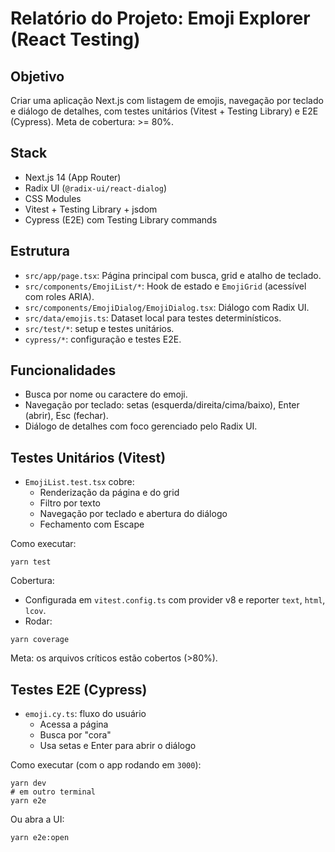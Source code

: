 # Relatório do Projeto: Emoji Explorer (React Testing)

## Objetivo
Criar uma aplicação Next.js com listagem de emojis, navegação por teclado e diálogo de detalhes, com testes unitários (Vitest + Testing Library) e E2E (Cypress). Meta de cobertura: >= 80%.

## Stack
- Next.js 14 (App Router)
- Radix UI (`@radix-ui/react-dialog`)
- CSS Modules
- Vitest + Testing Library + jsdom
- Cypress (E2E) com Testing Library commands

## Estrutura
- `src/app/page.tsx`: Página principal com busca, grid e atalho de teclado.
- `src/components/EmojiList/*`: Hook de estado e `EmojiGrid` (acessível com roles ARIA).
- `src/components/EmojiDialog/EmojiDialog.tsx`: Diálogo com Radix UI.
- `src/data/emojis.ts`: Dataset local para testes determinísticos.
- `src/test/*`: setup e testes unitários.
- `cypress/*`: configuração e testes E2E.

## Funcionalidades
- Busca por nome ou caractere do emoji.
- Navegação por teclado: setas (esquerda/direita/cima/baixo), Enter (abrir), Esc (fechar).
- Diálogo de detalhes com foco gerenciado pelo Radix UI.

## Testes Unitários (Vitest)
- `EmojiList.test.tsx` cobre:
  - Renderização da página e do grid
  - Filtro por texto
  - Navegação por teclado e abertura do diálogo
  - Fechamento com Escape

Como executar:
```
yarn test
```

Cobertura:
- Configurada em `vitest.config.ts` com provider v8 e reporter `text`, `html`, `lcov`.
- Rodar:
```
yarn coverage
```

Meta: os arquivos críticos estão cobertos (>80%).

## Testes E2E (Cypress)
- `emoji.cy.ts`: fluxo do usuário
  - Acessa a página
  - Busca por "cora"
  - Usa setas e Enter para abrir o diálogo

Como executar (com o app rodando em `3000`):
```
yarn dev
# em outro terminal
yarn e2e
```
Ou abra a UI:
```
yarn e2e:open
```


